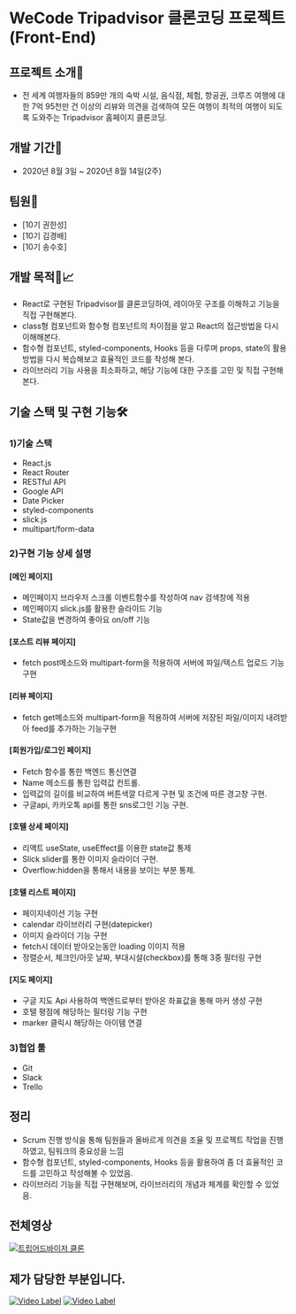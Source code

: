 # WeCode Tripadvisor 클론코딩 프로젝트 (Front-End)

## 프로젝트 소개🙌

- 전 세계 여행자들의 859만 개의 숙박 시설, 음식점, 체험, 항공권, 크루즈 여행에 대한 7억 95천만 건 이상의 리뷰와 의견을 검색하여 모든 여행이 최적의 여행이 되도록 도와주는 Tripadvisor 홈페이지 클론코딩.

## 개발 기간📆

- 2020년 8월 3일 ~ 2020년 8월 14일(2주)

## 팀원🐙

- [10기 권한성]
- [10기 김경배]
- [10기 송수호]

## 개발 목적🧾📈

- React로 구현된 Tripadvisor를 클론코딩하여, 레이아웃 구조를 이해하고 기능을 직접 구현해본다.
- class형 컴포넌트와 함수형 컴포넌트의 차이점을 알고 React의 접근방법을 다시 이해해본다.
- 함수형 컴포넌트, styled-components, Hooks 등을 다루며 props, state의 활용방법을 다시 복습해보고 효율적인 코드를 작성해 본다.
- 라이브러리 기능 사용을 최소화하고, 해당 기능에 대한 구조를 고민 및 직접 구현해본다.

## 기술 스택 및 구현 기능🛠
### 1)기술 스택
- React.js
- React Router
- RESTful API
- Google API
- Date Picker
- styled-components
- slick.js
- multipart/form-data

### 2)구현 기능 상세 설명
#### [메인 페이지]
- 메인페이지 브라우저 스크롤 이벤트함수를 작성하여 nav 검색창에 적용
- 메인페이지 slick.js를 활용한 슬라이드 기능
- State값을 변경하여 좋아요 on/off 기능

#### [포스트 리뷰 페이지]
- fetch post메소드와 multipart-form을 적용하여 서버에 파일/텍스트 업로드 기능구현

#### [리뷰 페이지]
- fetch get메소드와 multipart-form을 적용하여 서버에 저장된 파일/이미지 내려받아 feed를 추가하는 기능구현

#### [회원가입/로그인 페이지]
- Fetch 함수를 통한 백엔드 통신연결
- Name 메소드를 통한 입력값 컨트롤.
- 입력값의 길이를 비교하여 버튼색깔 다르게 구현 및 조건에 따른 경고창 구현.
- 구글api, 카카오톡 api를 통한 sns로그인 기능 구현.

#### [호텔 상세 페이지] 
- 리액트 useState, useEffect를 이용한 state값 통제
- Slick slider를 통한 이미지 슬라이더 구현.
- Overflow:hidden을 통해서 내용을 보이는 부분 통제.

#### [호텔 리스트 페이지]
- 페이지네이션 기능 구현
- calendar 라이브러리 구현(datepicker)
- 이미지 슬라이더 기능 구현
- fetch시 데이터 받아오는동안 loading 이미지 적용
- 정렬순서, 체크인/아웃 날짜, 부대시설(checkbox)를 통해 3중 필터링 구현

#### [지도 페이지]
- 구글 지도 Api 사용하여 백엔드로부터 받아온 좌표값을 통해 마커 생성 구현
- 호텔 평점에 해당하는 필터링 기능 구현
- marker 클릭시 해당하는 아이템 연결

### 3)협업 툴
- Git
- Slack
- Trello

## 정리

- Scrum 진행 방식을 통해 팀원들과 올바르게 의견을 조율 및 프로젝트 작업을 진행하였고, 팀워크의 중요성을 느낌
- 함수형 컴포넌트, styled-components, Hooks 등을 활용하여 좀 더 효율적인 코드를 고민하고 작성해볼 수 있었음.
- 라이브러리 기능을 직접 구현해보며, 라이브러리의 개념과 체계를 확인할 수 있었음.

## 전체영상 
[![트립어드바이저 클론](http://img.youtube.com/vi/5bPp7WZGTWQ/0.jpg)](https://youtu.be/5bPp7WZGTWQ)

## 제가 담당한 부분입니다.
[![Video Label](http://img.youtube.com/vi/nmOXON25EL4/0.jpg)](https://youtu.be/nmOXON25EL4)
[![Video Label](http://img.youtube.com/vi/lZSW6Cr1rS4/0.jpg)](https://youtu.be/lZSW6Cr1rS4)
